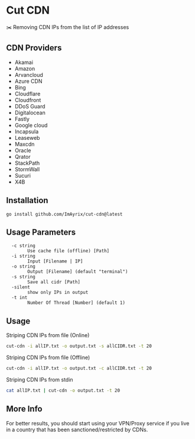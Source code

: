 # Cut CDN
✂️ Removing CDN IPs from the list of IP addresses

## CDN Providers
* Akamai
* Amazon
* Arvancloud
* Azure CDN
* Bing
* Cloudflare
* Cloudfront
* DDoS Guard
* Digitalocean
* Fastly
* Google cloud
* Incapsula
* Leaseweb
* Maxcdn
* Oracle
* Qrator
* StackPath
* StormWall
* Sucuri
* X4B

## Installation
```
go install github.com/ImAyrix/cut-cdn@latest
```


## Usage Parameters
```
  -c string
        Use cache file (offline) [Path]
  -i string
        Input [Filename | IP]
  -o string
        Output [Filename] (default "terminal")
  -s string
        Save all cidr [Path]
  -silent
        show only IPs in output
  -t int
        Number Of Thread [Number] (default 1)
```

## Usage
Striping CDN IPs from file (Online)
```bash
cut-cdn -i allIP.txt -o output.txt -s allCIDR.txt -t 20
```

Striping CDN IPs from file (Offline)
```bash
cut-cdn -i allIP.txt -o output.txt -c allCIDR.txt -t 20
```

Striping CDN IPs from stdin
```bash
cat allIP.txt | cut-cdn -o output.txt -t 20
```

## More Info
For better results, you should start using your VPN/Proxy service if you live in a country that has been sanctioned/restricted by CDNs.
